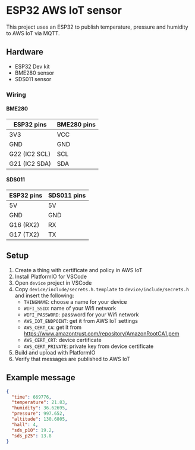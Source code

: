 # ESP32 AWS IoT sensor

This project uses an ESP32 to publish temperature, pressure and humidity to AWS IoT via MQTT.

## Hardware

* ESP32 Dev kit
* BME280 sensor
* SDS011 sensor

### Wiring

#### BME280

| ESP32 pins     | BME280 pins |
|----------------|-------------|
| 3V3            | VCC         |
| GND            | GND         |
| G22 (IC2 SCL)  | SCL         |
| G21 (IC2 SDA)  | SDA         |

#### SDS011

| ESP32 pins | SDS011 pins |
|------------|-------------|
| 5V         | 5V          |
| GND        | GND         |
| G16 (RX2)  | RX          |
| G17 (TX2)  | TX          |

## Setup

1. Create a thing with certificate and policy in AWS IoT
1. Install PlatformIO for VSCode
1. Open `device` project in VSCode
1. Copy `device/include/secrets.h.template` to `device/include/secrets.h` and insert the following:
   * `THINGNAME`: choose a name for your device
   * `WIFI_SSID`: name of your Wifi network
   * `WIFI_PASSWORD`: password for your Wifi network
   * `AWS_IOT_ENDPOINT`: get it from AWS IoT settings
   * `AWS_CERT_CA`: get it from https://www.amazontrust.com/repository/AmazonRootCA1.pem
   * `AWS_CERT_CRT`: device certificate
   * `AWS_CERT_PRIVATE`: private key from device certificate
1. Build and upload with PlatformIO
1. Verify that messages are published to AWS IoT

## Example message

```json
{
  "time": 669776,
  "temperature": 21.83,
  "humidity": 36.62695,
  "pressure": 997.652,
  "altitude": 130.6805,
  "hall": 4,
  "sds_p10": 19.2,
  "sds_p25": 13.8
}
```